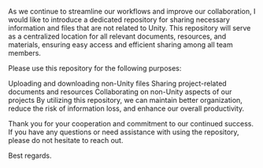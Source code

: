 As we continue to streamline our workflows and improve our collaboration, I would like to introduce a dedicated repository for sharing necessary information and files that are not related to Unity. This repository will serve as a centralized location for all relevant documents, resources, and materials, ensuring easy access and efficient sharing among all team members.

Please use this repository for the following purposes:

Uploading and downloading non-Unity files
Sharing project-related documents and resources
Collaborating on non-Unity aspects of our projects
By utilizing this repository, we can maintain better organization, reduce the risk of information loss, and enhance our overall productivity.

Thank you for your cooperation and commitment to our continued success. If you have any questions or need assistance with using the repository, please do not hesitate to reach out.

Best regards.

